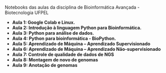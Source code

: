 
Notebooks das aulas da disciplina de Bioinformática Avançada - Biotecnologia UFPEL
- **Aula 1: Google Colab e Linux.** 
- **Aula 2: Introdução à linguagem Python para Bioinformática.** 
- **Aula 3: Python para análise de dados.** 
- **Aula 4: Python para bioinformática - BioPython.** 
- **Aula 5: Aprendizado de Máquina – Aprendizado Supervisionado**
- **Aula 6: Aprendizado de Máquina – Aprendizado Não-supervisionado**
- **Aula 7: Controle de qualidade de dados de NGS**
- **Aula 8: Montagem de novo de genomas**
- **Aula 9: Anotação de genomas**
